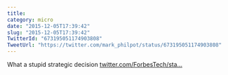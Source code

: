 ```yaml
---
title: 
category: micro
date: "2015-12-05T17:39:42"
slug: "2015-12-05T17:39:42"
TwitterId: "673195051174903808"
TweetUrl: "https://twitter.com/mark_philpot/status/673195051174903808"
---
```


What a stupid strategic decision
[twitter.com/ForbesTech/sta…](https://twitter.com/ForbesTech/status/673026517216174081)
